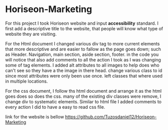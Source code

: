 # Horiseon-Marketing

For this project I took Horiseon website and input **accessibility** standard.
I first add a descriptive title to the website, that people will know what type of website they are visiting.

For the Html document I changed various div tag to more current elements that more descriptive and are easier to fallow as the page goes down; such as Header. Navigation, main section, aside section, footer. in the code you will notice that also add comments to all the action I took as I was changing some of tag elements. I added alt attributes to all images to help does who can't see so they have a the image in there head. change various class to id since most attributes were only been use once. left classes that where used in multiple locations.

For the css document, I follow ths html document and arrange it as the html goes does so does the css. many of the existing div classes were remove, I change div to systematic elements. Similar to html file I added comments to every action I did to have a easy to read css file. 

link for the website is bellow
https://github.com/Tuzosdaniel12/Horiseon-Marketing

